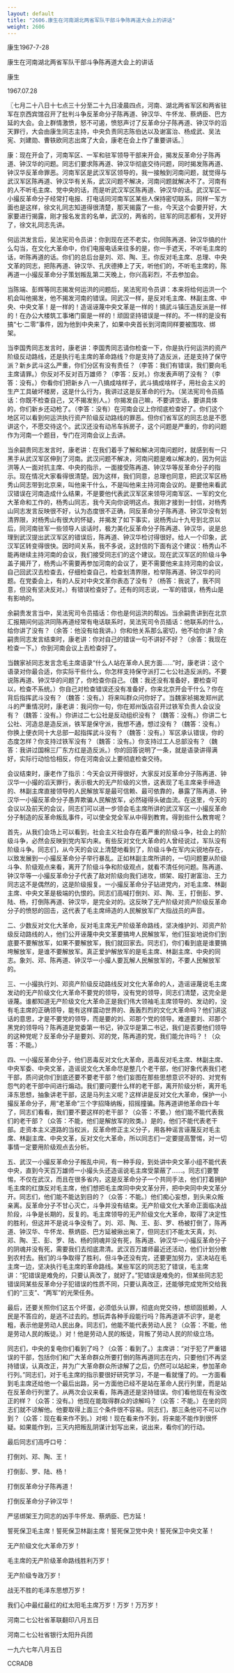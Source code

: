 ```yaml
---
layout: default
title: "2606.康生在河南湖北两省军队干部斗争陈再道大会上的讲话"
weight: 2606
---
```


康生1967-7-28

康生在河南湖北两省军队干部斗争陈再道大会上的讲话

康生

1967.07.28

〖七月二十八日十七点三十分至二十九日凌晨四点，河南、湖北两省军区和两省驻军在京西宾馆召开了批判斗争反革命分子陈再道、钟汉华、牛怀龙、蔡炳臣、巴方延的大会。会上群情激愤，怒不可遏，愤怒声讨了反革命分子陈再道、钟汉华的滔天罪行，大会由康生同志主持，中央负责同志陈伯达以及谢富治、杨成武、吴法宪、刘建勋、曹轶欧同志出席了大会，康老在会上作了重要讲话。〗

康：现在开会了，河南军区、一军和驻军领导干部来开会，揭发反革命分子陈再道、钟汉华的问题。同志们要求陈再道、钟汉华彻底交待问题，同时揭发陈再道、钟汉华反革命罪恶。河南军区是武汉军区领导的，我一接触到河南问题，就觉得与武汉军区陈再道、钟汉华有关系，武汉问题不解决，河南问题就解决不了。河南有的人不听毛主席、党中央的话，而是听武汉军区陈再道、钟汉华的话。武汉军区一小撮反革命分子经常打电报、打电话同河南军区某些人保持密切联系，同样一军方面也是这样，徐文礼同志知道得很清楚，那天揭露了一些，今天这个会要开好，大家要进行揭露，刚才报名发言的名单，武汉的，两省的，驻军的同志都有，叉开好了，徐文礼同志先讲。

何运洪发言后，吴法宪司令员讲：你到现在还不老实，你同陈再道、钟汉华搞的什么勾当，在文化大革命中，你们电报电话来往多的是，你一手遮天，不听毛主席的话，听陈再道的话。你们的总后台是刘、邓、陶、王。你反对毛主席、总理、中央文革的同志，把陈再道、钟汉华、孔庆德捧上了天，听他们的，不听毛主席的，陈再道一小撮反革命分子策划叛乱第二天晚上，你兴高彩烈，不去参加会。

当陈端、彭辉等同志揭发何运洪的问题后，吴法宪司令员讲：本来将给何运洪一个机会叫他揭发，他不揭发河南的错误。同武汉一样，是反对毛主席、林副主席、中央、中央文革！是一样的！造谣诬蔑中央文革是一样的！搞武斗镇压造反派是一样的！在办公大楼筑工事堵门窗是一样的！顽固坚持错误是一样的。不一样的是没有搞“七·二零”事件，因为他到中央来了，如果中央首长到河南同样要被围攻、绑架。

当李国秀同志发言时，康老讲：李国秀同志请你检查一下，你是执行何运洪的资产阶级反动路线，还是执行毛主席的革命路线？你是支持了造反派，还是支持了保守派？新乡武斗这么严重，你们分区有没有责任？（李答：我们有错误，我们要向毛主席请罪。）你反对不反对百万雄师？（李答：反对。）你发表声明了没有？（李答：没有。）你看你们把新乡八·一八搞成啥样子，武斗搞成啥样子，用社会主义的生产工具破坏楼房，这是什么行为，我讲过这是反革命的行为。（吴法宪司令员插话：你既不检查自己，又不揭发别人。）你揭发自己嘛，不要讲空话，要讲具体的，你们新乡还动枪了。（李答：没有）在河南会议上你彻底检查好了。你们这个地区可以看到何运洪执行资产阶级反动路线的罪恶。但你们省军区的同志总是不愿讲这个，不愿交待这个。武汉还没有动吊车拆房子，这个问题是严重的，你的问题作为河南一个题目，专门在河南会议上去讲。

当余嗣贵同志发言时，康老讲：在我们着手了解和解决河南问题时，就感到有一只黑手从武汉军区伸到了河南。武汉问题不解决，河南问题是难以解决的，因为何运洪等人一面对抗主席、中央的指示，一面接受陈再道、钟汉华等反革命分子的指示。现在情况大家看得很清楚。因为这样，我们同意，总理也同意，把武汉军区杨秀山同志带到北京来，叫他来干什么，不是叫他来主持河南会议的。是要他来看武汉错误在河南造成什么结果，不是要他代表武汉军区来领导河南军区、一军的文化大革命和工作的，杨秀山同志，我今天向你说明这点。我刚才接到一封信，对杨秀山同志发言反映很不好，认为态度很不正确，同反革命分子陈再道、钟汉华没有划清界限，对杨秀山有很大的怀疑，并揭发了如下事实，说杨秀山十九号到北京以后，同河南驻军一些领导人谈话时，极力美化反革命分子陈再道、钟汉华，说是总理到武汉提出武汉军区的错误后，陈再道、钟汉华检讨得很好。给人一个印象，武汉军区转变得很快。因时间关系，我不多说，这封信的下面有这个建议：杨秀山不能再继续主持河南的会议，我们接受同志们的这个建议。现在武汉军区的阶级斗争盖子揭开了，杨秀山不需要再参加河南的会议了，更不需要他来主持河南的会议，自己回武汉去检查去，仔细检查自己，检查划清界限，检举陈再道、钟汉华的问题。在党委会上，有的人反对中央文革你表态了没有？（杨答：我说了，我不同意，但没有坚决反对。）有错误检查好了。还有的同志说，一军的错误，杨秀山是有影响的。

余嗣贵发言当中，吴法宪司令员插话：你也是何运洪的帮凶。当余嗣贵讲到在北京汇报期间何运洪同陈再道经常有电话联系时，吴法宪司令员插话：他联系的什么，给你讲了没有？（余答：他没有给我讲。）你和他关系那么密切，他不给你讲？余嗣贵同志发言结束时，康老讲：你对自己的错误一句不讲好不好？（余答：我现在检查一下。）你到河南会议上去检查好了。

当魏家祯同志发言念毛主席语录“什么人站在革命人民方面……”时，康老讲：这个语录对你最合适，你实际干些什么，你怎样支持保守派打二七公社造反派的。不要说陈再道、钟汉华的问题了，你检查你自己。（魏：我还没有准备好，要检查可以，检查不系统。）你自己对检查错误还没有准备好，你来北京开会干什么？你在背后指挥武斗没有？（魏答：没有。）将来叫群众问你好了。当魏家祯揭发郑州武斗的严重情况时，康老讲：我问你一句，你在郑州饭店召开过铁军负责人会议没有？（魏答：没有。）你讲过二七公社是反动组织没有？（魏答：没有。）你讲二七公社、河造总是造反派，铁军是保守派，我想不通，想过没有？（魏答：没有。）你换上便衣同十大总部一起指挥武斗没有？（魏答：没有。）军区承认错误，你的态度怎样？你支持过铁军没有？（魏答：没有。）你支持过工人总部没有？（魏答：我讲过国棉三厂东方红是造反派。）你的回答说明了一条，就是语录讲得满好，实际行动恰恰相反，你在河南会议上要彻底检查交待。

会议结束时，康老作了指示：今天会议开得很好，大家反对反革命分子陈再道、钟汉华一小撮的滔天罪行，表示极大的无产阶级的义愤，这表现了毛主席亲手缔造的、林副主席直接领导的人民解放军是最可信赖、最可依靠的，暴露了陈再道、钟汉华一小撮反革命分子愚弄欺骗人民解放军，必然碰得头破血流。在这里，今天的会议以及前天的会议，同志们可以进一步领会毛主席所讲的武汉军区一小撮反革命分子制造的反革命叛乱事件，可以使全党全军从中得到教育。得到些什么教育呢？

首先，从我们会场上可以看到，社会主义社会存在着严重的阶级斗争，社会上的阶级斗争，必然会反映到党内军内来。有些反对文化大革命的人曾经说过，军队没有阶级斗争。同志们，从今天的会议上清楚地看到了，阶级斗争在军内尖锐地存在，以致发展到一小撮反革命分子举行暴乱。正如林副主席所讲的，一切问题要从阶级斗争、阶级观点来看，离开了阶级斗争和阶级观点，就看不清任何问题。陈再道、钟汉华等一小撮反革命分子代表了敌对阶级向我们进攻，绑架、殴打谢富治、王力同志这不是偶然的，这是阶级报复。一小撮反革命分子钻进党内，对毛主席、林副主席、中央文革是极端的仇恨的。同志们高喊打倒刘、邓、陶、王，打倒彭、罗、陆、杨，打倒陈再道、钟汉华，是完全对的。这反映了无产阶级对资产阶级反革命分子的愤怒的回击，这代表了毛主席缔造的人民解放军广大指战员的声音。

二、少数反对文化大革命，反对毛主席无产阶级革命路线，坚决维护刘、邓资产阶级反动路线的人，他们公开诬蔑中央文革要搞垮人民解放军，他们狂妄地说你们到底要不要解放军，如果不要解放军，我们就回家去。同志们，你们看到底是谁要搞垮解放军，是谁不要解放军。真正爱护解放军的是毛主席、林副主席、中央的同志。象刘、邓、陈再道、钟汉华一小撮人要瓦解人民解放军的，不要人民解放军的。

三、一小撮执行刘、邓资产阶级反动路线反对文化大革命的人，造谣诬蔑说毛主席发动的无产阶级文化大革命不要党的领导，没有党的领导，同志们清楚，这完全是诬蔑。谁都知道无产阶级文化大革命正是我们伟大领袖毛主席领导的、发动的，没有毛主席的正确领导，能有这样震动世界的、轰轰烈烈的文化大革命吗？他们讲这话的意思，才是不要党的领导，而是要的刘、邓那个党的领导。难道要刘、邓那个黑党的领导吗？陈再道是党委第一书记，钟汉华是第二书记，我们是否要他们领导的这种党呢？反革命分子是要刘、邓的党，陈再道的党，我们能允许吗？！（众答：不能。）

四、一小撮反革命分子，他们恶毒反对文化大革命，恶毒反对毛主席、林副主席、中央军委、中央文革，造谣说文化大革命尽是整几个老干部，他们好象代表我们老干部，质问说你们到底还要不要老干部？他们妄图在那些思想意识不好的、对党有怨气的老干部中间进行煽动。我们要问要什么样的老干部，离开阶级分析，离开毛泽东思想，抽象讲老干部，这是马列主义呢？这样讲是反对文化大革命，保护一小撮反革命分子，用“老革命”三个字招降纳叛，招摇撞骗。陈再道讲他革命四十年了，同志们看看，我们要不要这样的老干部？（众答：不要。）他们能不能代表我们的老干部？（众答：不能，他们是解放军的败类。）是的，他们不能代表老干部。走资本主义道路的当权派，反革命修正主义分子，用各种谣言诬蔑反对毛主席、林副主席、中央文革，反对文化大革命，所以同志们一定要提高警惕，对一切事情一定要用阶级观点去分析。

五、武汉一小撮反革命分子叛乱中间，有一种手段，到处讲中央文革小组不能代表中央，直到今天百万雄师一小撮头头还造谣说毛主席受蒙蔽了……。同志们要警惕，不仅在武汉，而且在很多省内，这是反革命分子一个共同手法，他们打着拥护毛主席的红旗反对毛主席，他们想把毛主席同中央文革分开，把中央同中央文革分开。同志们，他们能不能达到目的？（众答：不能。）他们痴心妄想，到头来众叛亲离。反革命分子不甘心灭亡，斗争并没有结束。无产阶级文化大革命正面临决战阶段，斗争是长期的，反复的。毛主席领导的无产阶级文化大革命，取得了决定性的胜利，但这并不是说斗争没有了。刘、邓、陶、王、彭、罗、杨被打倒了，陈再道、钟汉华、牛怀龙、蔡炳臣、巴方延被揪出来了，但同志们不能太天真，刘、邓、陶、王、彭、罗、陆、杨的阴魂并没有死，陈再道、钟汉华一小撮反革命分子的阴魂并没有死，需要我们去彻底肃清。武汉百万雄师最近还活动，他们计划分散到农村去。我们的斗争取得了胜利，但斗争还没有完，还要更加努力，坚决站在毛主席一边，坚决执行毛主席的革命路线。某些军区的同志犯了错误，毛主席讲：“犯错误是难免的，只要认真改了，就好了。”犯错误是难免的，但某些同志犯错误同某些反革命分子犯错误的性质不同，只要认真改正，还能够完成党所交给我们的“三支”、“两军”的光荣任务。

最后，还要关照你们这五个坏蛋，必须低头认罪，彻底向党交待，想顽固抵赖，人民是不答应的，是逃不过去的。想玩弄各种手段能行吗？陈再道讲不识字，是老粗，表示他是劳动人民出身。同志们，他能不能代表劳动人民？（众答：不能，他是劳动人民的叛徒。）对！他是劳动人民的叛徒，背叛了劳动人民的阶级立场。

同志们，中央的复电你们看到了吗？（众答：看到了。）主席讲：“对于犯了严重错误的干部，包括你们和广大革命群众所要打倒的陈再道同志在内，只要他们不再坚持错误，认真改正，并为广大革命群众所谅解了之后，仍然可以站起来，参加革命行列。”同志们，对于毛主席的指示要很好研究学习，不是一看就懂了的。一方面看到毛主席还给他一个最后出路，另一方面他已经不是站在革命人民行列里，而是站在反革命行列里了。从两次会议来看，陈再道还是坚持错误。你们看他现在有没改正的样？（众答：没有。）他现在能取得群众的谅解吗？（众答：不能。）在坐的同志们就不谅解他。他要取得上面三个条件很不容易。同志们，那三条他可不可以作到？（众答：现在看来作不到。）对啦！现在看来作不到，将来能不能作到很怀疑。如果能作到，三天内把叛乱阴谋计划写出来，说出来，看你们的行动。

最后同志们高呼口号：

打倒刘、邓、陶、王！

打倒彭、罗、陆、杨！

打倒反革命分子陈再道！

打倒反革命分子钟汉华！

严惩绑架王力同志的凶手牛怀龙、蔡炳臣、巴方延！

誓死保卫毛主席！誓死保卫林副主席！誓死保卫党中央！誓死保卫中央文革！

无产阶级文化大革命万岁！

毛主席的无产阶级革命路线胜利万岁！

无产阶级专政万岁！

战无不胜的毛泽东思想万岁！

我们心中最红最红的红太阳毛主席万岁！万岁！万万岁！

河南二七公社省革联翻印八月五日

河南二七公社省银行太阳升兵团

一九六七年八月五日

CCRADB

